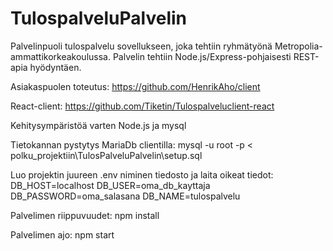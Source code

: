 # TulospalveluPalvelin

Palvelinpuoli tulospalvelu sovellukseen, joka tehtiin ryhmätyönä Metropolia-ammattikorkeakoulussa.
Palvelin tehtiin Node.js/Express-pohjaisesti REST-apia hyödyntäen. 

Asiakaspuolen toteutus: https://github.com/HenrikAho/client

React-client: https://github.com/Tiketin/Tulospalveluclient-react

Kehitysympäristöä varten Node.js ja mysql

Tietokannan pystytys MariaDb clientilla:
mysql -u root -p < polku_projektiin\TulosPalveluPalvelin\setup.sql

Luo projektin juureen .env niminen tiedosto ja laita oikeat tiedot:
DB_HOST=localhost
DB_USER=oma_db_kayttaja
DB_PASSWORD=oma_salasana
DB_NAME=tulospalvelu

Palvelimen riippuvuudet:
npm install

Palvelimen ajo:
npm start